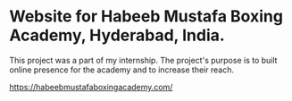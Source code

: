 # Website for Habeeb Mustafa Boxing Academy, Hyderabad, India.

This project was a part of my internship. The project's purpose is to built online presence for the academy and to increase their reach.

https://habeebmustafaboxingacademy.com/
